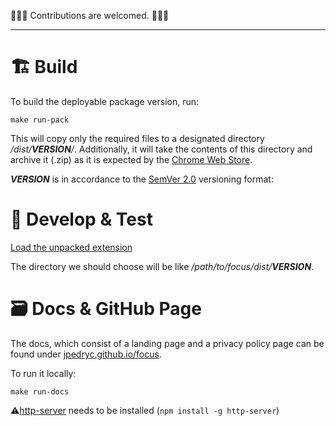 🌟🌟🌟 Contributions are welcomed. 🌟🌟🌟

---

# 🏗 Build

To build the deployable package version, run:

`make run-pack`

This will copy only the required files to a designated directory */dist/__VERSION__/*.
Additionally, it will take the contents of this directory and archive it (.zip) as it is expected
by the [Chrome Web Store](https://chrome.google.com/webstore/category/extensions).

*__VERSION__* is in accordance to the [SemVer 2.0](https://semver.org/) versioning format: <MAJOR>_<MINOR>_<PATCH>

# 👀 Develop & Test

[Load the unpacked extension](https://developer.chrome.com/docs/extensions/mv3/getstarted/development-basics/#load-unpacked)

The directory we should choose will be like */path/to/focus/dist/__VERSION__*.

# 🗃 Docs & GitHub Page

The docs, which consist of a landing page and a privacy policy page can be found under [jpedryc.github.io/focus](https://jpedryc.github.io/focus/).

To run it locally:

`make run-docs`

⚠️[http-server](https://www.npmjs.com/package/http-server) needs to be installed (`npm install -g http-server`)